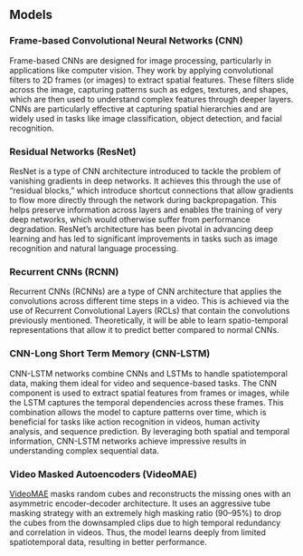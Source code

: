 ## Models

### Frame-based Convolutional Neural Networks (CNN)

Frame-based CNNs are designed for image processing, particularly in applications like computer vision. They work by applying convolutional filters to 2D frames (or images) to extract spatial features. These filters slide across the image, capturing patterns such as edges, textures, and shapes, which are then used to understand complex features through deeper layers. CNNs are particularly effective at capturing spatial hierarchies and are widely used in tasks like image classification, object detection, and facial recognition.

### Residual Networks (ResNet)

ResNet is a type of CNN architecture introduced to tackle the problem of vanishing gradients in deep networks. It achieves this through the use of “residual blocks,” which introduce shortcut connections that allow gradients to flow more directly through the network during backpropagation. This helps preserve information across layers and enables the training of very deep networks, which would otherwise suffer from performance degradation. ResNet’s architecture has been pivotal in advancing deep learning and has led to significant improvements in tasks such as image recognition and natural language processing.

### Recurrent CNNs (RCNN)

Recurrent CNNs (RCNNs) are a type of CNN architecture that applies the convolutions across different time steps in a video. This is achieved via the use of Recurrent Convolutional Layers (RCLs) that contain the convolutions previously mentioned. Theoretically, it will be able to learn spatio-temporal representations that allow it to predict better compared to normal CNNs.


### CNN-Long Short Term Memory (CNN-LSTM)

CNN-LSTM networks combine CNNs and LSTMs to handle spatiotemporal data, making them ideal for video and sequence-based tasks. The CNN component is used to extract spatial features from frames or images, while the LSTM captures the temporal dependencies across these frames. This combination allows the model to capture patterns over time, which is beneficial for tasks like action recognition in videos, human activity analysis, and sequence prediction. By leveraging both spatial and temporal information, CNN-LSTM networks achieve impressive results in understanding complex sequential data.

### Video Masked Autoencoders (VideoMAE)

[VideoMAE](https://arxiv.org/abs/2203.12602) masks random cubes and reconstructs the missing ones with an asymmetric encoder-decoder architecture. It uses an aggressive tube masking strategy with an extremely high masking ratio (90–95\%) to drop the cubes from the downsampled clips due to high temporal redundancy and correlation in videos. Thus, the model learns deeply from limited spatiotemporal data, resulting in better performance.

